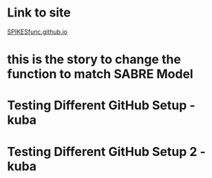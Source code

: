 # Link to site
[SPIKESfunc.github.io](https://spikesfunc.github.io/)
# this is the story to change the function to match SABRE Model
# Testing Different GitHub Setup - kuba
# Testing Different GitHub Setup 2 - kuba